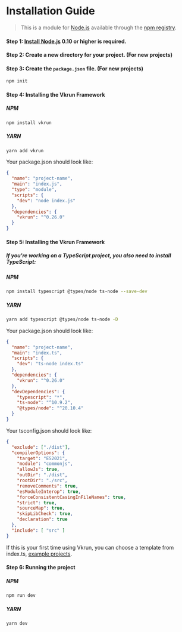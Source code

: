 # Installation Guide

> This is a module for [Node.js](https://nodejs.org/en/) available through the [npm registry](https://www.npmjs.com/package/vkrun).

#### Step 1: [Install Node.js](https://nodejs.org/en/download/) 0.10 or higher is required.

#### Step 2: Create a new directory for your project. (For new projects)

#### Step 3: Create the `package.json` file. (For new projects)

```bash
npm init
```

#### Step 4: Installing the Vkrun Framework

##### NPM

```bash
npm install vkrun
```

##### YARN

```bash
yarn add vkrun
```

Your package.json should look like:

```json
{
  "name": "project-name",
  "main": "index.js",
  "type": "module",
  "scripts": {
    "dev": "node index.js"
  },
  "dependencies": {
    "vkrun": "^0.26.0"
  }
}
```

#### Step 5: Installing the Vkrun Framework

##### If you're working on a TypeScript project, you also need to install TypeScript:

##### NPM

```bash
npm install typescript @types/node ts-node --save-dev
```

##### YARN

```bash
yarn add typescript @types/node ts-node -D
```

Your package.json should look like:

```json
{
  "name": "project-name",
  "main": "index.ts",
  "scripts": {
    "dev": "ts-node index.ts"
  },
  "dependencies": {
    "vkrun": "^0.26.0"
  },
  "devDependencies": {
    "typescript": "*",
    "ts-node": "^10.9.2",
    "@types/node": "^20.10.4"
  }
}
```

Your tsconfig.json should look like:

```json
{
  "exclude": ["./dist"],
  "compilerOptions": {
    "target": "ES2021",
    "module": "commonjs",
    "allowJs": true,
    "outDir": "./dist",
    "rootDir": "./src",
    "removeComments": true,
    "esModuleInterop": true,
    "forceConsistentCasingInFileNames": true,
    "strict": true,
    "sourceMap": true,
    "skipLibCheck": true,
    "declaration": true
  },
  "include": [ "src" ]
}
```

If this is your first time using Vkrun, you can choose a template from index.ts, [example projects](./examples).

#### Step 6: Running the project

##### NPM

```bash
npm run dev
```

##### YARN

```bash
yarn dev
```